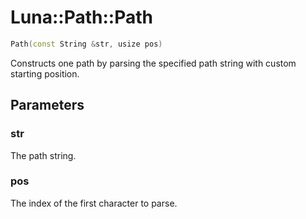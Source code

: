# Luna::Path::Path

```c++
Path(const String &str, usize pos)
```

Constructs one path by parsing the specified path string with custom starting position. 



## Parameters
### str
The path string. 

### pos
The index of the first character to parse. 

